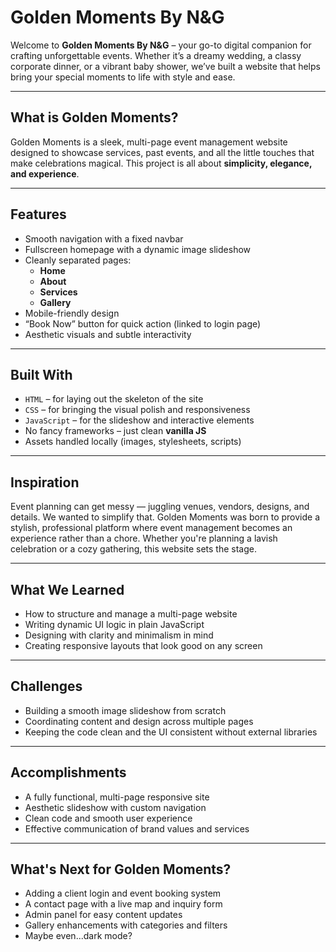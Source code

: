 # Golden Moments By N&G

Welcome to **Golden Moments By N&G** – your go-to digital companion for crafting unforgettable events. Whether it’s a dreamy wedding, a classy corporate dinner, or a vibrant baby shower, we’ve built a website that helps bring your special moments to life with style and ease.

---

## What is Golden Moments?

Golden Moments is a sleek, multi-page event management website designed to showcase services, past events, and all the little touches that make celebrations magical. This project is all about **simplicity, elegance, and experience**.

---

## Features

- Smooth navigation with a fixed navbar
- Fullscreen homepage with a dynamic image slideshow
- Cleanly separated pages:
  - **Home**
  - **About**
  - **Services**
  - **Gallery**
- Mobile-friendly design
- “Book Now” button for quick action (linked to login page)
- Aesthetic visuals and subtle interactivity

---

## Built With

- `HTML` – for laying out the skeleton of the site  
- `CSS` – for bringing the visual polish and responsiveness  
- `JavaScript` – for the slideshow and interactive elements  
- No fancy frameworks – just clean **vanilla JS**  
- Assets handled locally (images, stylesheets, scripts)

---

## Inspiration

Event planning can get messy — juggling venues, vendors, designs, and details. We wanted to simplify that. Golden Moments was born to provide a stylish, professional platform where event management becomes an experience rather than a chore. Whether you're planning a lavish celebration or a cozy gathering, this website sets the stage.

---

## What We Learned

- How to structure and manage a multi-page website
- Writing dynamic UI logic in plain JavaScript
- Designing with clarity and minimalism in mind
- Creating responsive layouts that look good on any screen

---

## Challenges

- Building a smooth image slideshow from scratch
- Coordinating content and design across multiple pages
- Keeping the code clean and the UI consistent without external libraries

---

## Accomplishments

- A fully functional, multi-page responsive site
- Aesthetic slideshow with custom navigation
- Clean code and smooth user experience
- Effective communication of brand values and services

---

## What's Next for Golden Moments?

- Adding a client login and event booking system  
- A contact page with a live map and inquiry form  
- Admin panel for easy content updates  
- Gallery enhancements with categories and filters  
- Maybe even...dark mode? 
